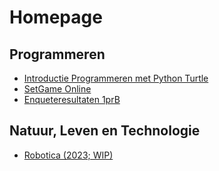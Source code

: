 # Homepage

## Programmeren

 - [Introductie Programmeren met Python Turtle](./ippt/)
 - [SetGame Online](./setgame/)
 - [Enqueteresultaten 1prB](enquete_1prB.xlsx)

## Natuur, Leven en Technologie

 - [Robotica (2023; WIP)](./nlt-robotica/)
